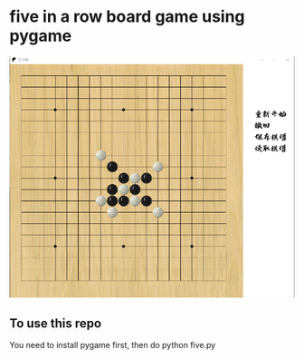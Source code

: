 # five in a row board game using pygame

![sample screen](/res/sample.png)

## To use this repo
You need to install pygame first, then do python five.py